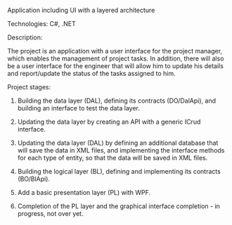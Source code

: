 Application including UI with a layered architecture

Technologies: C#, .NET

Description: 


The project is an application with a user interface for the project manager,
which enables the management of project tasks. 
In addition, there will also be a user interface for the engineer
that will allow him to update his details and report/update the status of the tasks assigned to him.

Project stages:

1. Building the data layer (DAL), defining its contracts (DO/DalApi), and building an interface to test the data layer.

2. Updating the data layer by creating an API with a generic ICrud interface.

3. Updating the data layer (DAL) by defining an additional database that will save the data in XML files, and implementing the interface methods for each type of entity, so that the data will be saved in XML files.

4. Building the logical layer (BL), defining and implementing its contracts (BO/BlApi).

5. Add a basic presentation layer (PL) with WPF.

6. Completion of the PL layer and the graphical interface completion  - in progress, not over yet.

